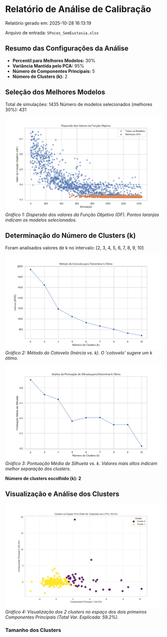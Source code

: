 # Relatório de Análise de Calibração

Relatório gerado em: 2025-10-28 16:13:19

Arquivo de entrada: `5Pocos_SemEustasia.xlsx`

## Resumo das Configurações da Análise

* **Percentil para Melhores Modelos:** 30%
* **Variância Mantida pelo PCA:** 95%
* **Número de Componentes Principais:** 5
* **Número de Clusters (k):** 2

## Seleção dos Melhores Modelos

Total de simulações: 1435
Número de modelos selecionados (melhores 30%): 431

![Gráfico de Dispersão OF](grafico_dispersao_OF.png)
*Gráfico 1: Dispersão dos valores da Função Objetivo (OF). Pontos laranjas indicam os modelos selecionados.*

## Determinação do Número de Clusters (k)

Foram analisados valores de k no intervalo: [2, 3, 4, 5, 6, 7, 8, 9, 10]

![Método do Cotovelo](grafico_metodo_cotovelo.png)
*Gráfico 2: Método do Cotovelo (Inércia vs. k). O 'cotovelo' sugere um k ótimo.*

![Pontuação de Silhueta](grafico_pontuacao_silhueta.png)
*Gráfico 3: Pontuação Média de Silhueta vs. k. Valores mais altos indicam melhor separação dos clusters.*

**Número de clusters escolhido (k): 2**

## Visualização e Análise dos Clusters

![Clusters PCA](grafico_clusters_pca.png)
*Gráfico 4: Visualização dos 2 clusters no espaço dos dois primeiros Componentes Principais (Total Var. Explicada: 59.2%).*

### Tamanho dos Clusters

